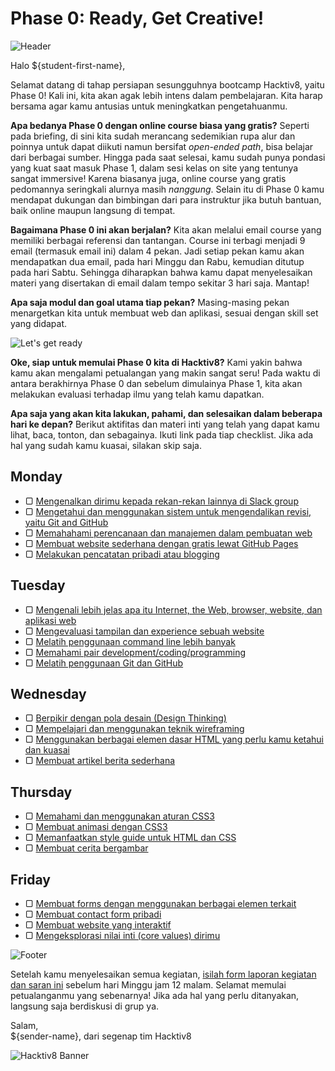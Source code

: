 # Phase 0: Ready, Get Creative!

![Header](images/header.png)

Halo ${student-first-name},

Selamat datang di tahap persiapan sesungguhnya bootcamp Hacktiv8, yaitu Phase 0! Kali ini, kita akan agak lebih intens dalam pembelajaran. Kita harap bersama agar kamu antusias untuk meningkatkan pengetahuanmu.

**Apa bedanya Phase 0 dengan online course biasa yang gratis?** Seperti pada briefing, di sini kita sudah merancang sedemikian rupa alur dan poinnya untuk dapat diikuti namun bersifat _open-ended path_, bisa belajar dari berbagai sumber. Hingga pada saat selesai, kamu sudah punya pondasi yang kuat saat masuk Phase 1, dalam sesi kelas on site yang tentunya sangat immersive! Karena biasanya juga, online course yang gratis pedomannya seringkali alurnya masih  _nanggung_. Selain itu di Phase 0 kamu mendapat dukungan dan bimbingan dari para instruktur jika butuh bantuan, baik online maupun langsung di tempat.

**Bagaimana Phase 0 ini akan berjalan?** Kita akan melalui email course yang memiliki berbagai referensi dan tantangan. Course ini terbagi menjadi 9 email (termasuk email ini) dalam 4 pekan. Jadi setiap pekan kamu akan mendapatkan dua email, pada hari Minggu dan Rabu, kemudian ditutup pada hari Sabtu. Sehingga diharapkan bahwa kamu dapat menyelesaikan materi yang disertakan di email dalam tempo sekitar 3 hari saja. Mantap!

**Apa saja modul dan goal utama tiap pekan?** Masing-masing pekan menargetkan kita untuk membuat web dan aplikasi, sesuai dengan skill set yang didapat.

![Let's get ready](images/ready.png)

**Oke, siap untuk memulai Phase 0 kita di Hacktiv8?** Kami yakin bahwa kamu akan mengalami petualangan yang makin sangat seru! Pada waktu di antara berakhirnya Phase 0 dan sebelum dimulainya Phase 1, kita akan melakukan evaluasi terhadap ilmu yang telah kamu dapatkan.

**Apa saja yang akan kita lakukan, pahami, dan selesaikan dalam beberapa hari ke depan?** Berikut aktifitas dan materi inti yang telah yang dapat kamu lihat, baca, tonton, dan sebagainya. Ikuti link pada tiap checklist. Jika ada hal yang sudah kamu kuasai, silakan skip saja.

## Monday

- ▢ [Mengenalkan dirimu kepada rekan-rekan lainnya di Slack group](week-1/introduce-yourself.md)
- ▢ [Mengetahui dan menggunakan sistem untuk mengendalikan revisi, yaitu Git and GitHub](week-1/git-github-basics.md)
- ▢ [Memahahami perencanaan dan manajemen dalam pembuatan web](week-1/web-planning.md)
- ▢ [Membuat website sederhana dengan gratis lewat GitHub Pages](week-1/github-pages.md)
- ▢ [Melakukan pencatatan pribadi atau blogging](week-1/blogging.md)

## Tuesday

- ▢ [Mengenali lebih jelas apa itu Internet, the Web, browser, website, dan aplikasi web](week-1/internet-web.md)
- ▢ [Mengevaluasi tampilan dan experience sebuah website](week-1/website-evaluation.md)
- ▢ [Melatih penggunaan command line lebih banyak](week-1/command-line-practice.md)
- ▢ [Memahami pair development/coding/programming](week-1/pair-programming.md)
- ▢ [Melatih penggunaan Git dan GitHub](week-1/git-github-practice.md)

## Wednesday

- ▢ [Berpikir dengan pola desain (Design Thinking)](week-1/design-thinking.md)
- ▢ [Mempelajari dan menggunakan teknik wireframing](week-1/wireframing.md)
- ▢ [Menggunakan berbagai elemen dasar HTML yang perlu kamu ketahui dan kuasai](week-1/html5-elements.md)
- ▢ [Membuat artikel berita sederhana](week-1/html5-news-article.md)

## Thursday

- ▢ [Memahami dan menggunakan aturan CSS3](week-1/css3-rules.md)
- ▢ [Membuat animasi dengan CSS3](week-1/css3-animations.md)
- ▢ [Memanfaatkan style guide untuk HTML dan CSS](week-1/html-css-style-guide.md)
- ▢ [Membuat cerita bergambar](week-1/css3-story-with-images.md)

## Friday

- ▢ [Membuat forms dengan menggunakan berbagai elemen terkait](week-1/html5-forms.md)
- ▢ [Membuat contact form pribadi](week-1/contact-form.md)
- ▢ [Membuat website yang interaktif](week-1/website-interactive.md)
- ▢ [Mengeksplorasi nilai inti (core values) dirimu](week-1/core-values.md)

![Footer](images/footer.png)

Setelah kamu menyelesaikan semua kegiatan, [isilah form laporan kegiatan dan saran ini](http://) sebelum hari Minggu jam 12 malam. Selamat memulai petualanganmu yang sebenarnya! Jika ada hal yang perlu ditanyakan, langsung saja berdiskusi di grup ya.

Salam,  
${sender-name}, dari segenap tim Hacktiv8

![Hacktiv8 Banner](images/hacktiv8-banner.png)
